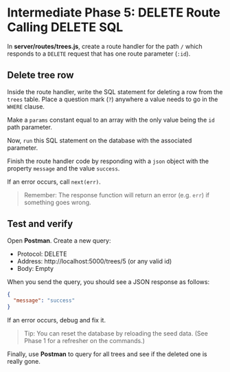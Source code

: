 # Intermediate Phase 5: DELETE Route Calling DELETE SQL

In __server/routes/trees.js__, create a route handler for the path `/` which  
responds to a `DELETE` request that has one route parameter (`:id`).

## Delete tree row

Inside the route handler, write the SQL statement for deleting a row from the
`trees` table. Place a question mark (`?`) anywhere a value needs to go in the
`WHERE` clause.

Make a `params` constant equal to an array with the only value being the `id`
path parameter.

Now, `run` this SQL statement on the database with the associated parameter.

Finish the route handler code by responding with a `json` object with the
property `message` and the value `success`.

If an error occurs, call `next(err)`.

> Remember: The response function will return an error (e.g. `err`) if something
> goes wrong.

## Test and verify

Open **Postman**. Create a new query:

* Protocol: DELETE
* Address: http://localhost:5000/trees/5 (or any valid id)
* Body: Empty

When you send the query, you should see a JSON response as follows:

```json
{
  "message": "success"
}
```

If an error occurs, debug and fix it.

> Tip: You can reset the database by reloading the seed data. (See Phase 1 for
> a refresher on the commands.)

Finally, use **Postman** to query for all trees and see if the deleted one is
really gone.